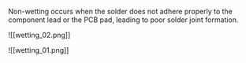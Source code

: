  Non-wetting occurs when the solder does not adhere properly to the component lead or the PCB pad, leading to poor solder joint formation.

![[wetting_02.png]]

![[wetting_01.png]]

